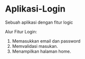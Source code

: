 # Aplikasi-Login
Sebuah aplikasi dengan fitur logic

Alur Fitur Login:
1. Memasukkan email dan password
2. Memvalidasi masukan.
3. Menampilkan halaman home.
